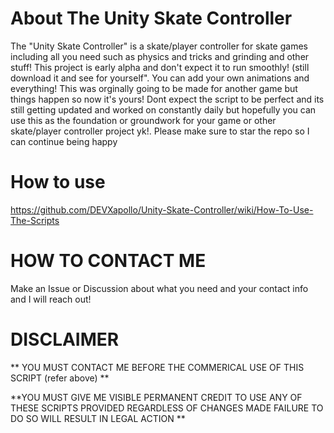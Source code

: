 # About The Unity Skate Controller

The "Unity Skate Controller" is a skate/player controller for skate games including all you need such as physics and tricks and grinding and other stuff! This project is early alpha and don't expect it to run smoothly! (still download it and see for yourself". You can add your own animations and everything! This was orginally going to be made for another game but things happen so now it's yours! Dont expect the script to be perfect and its still getting updated and worked on constantly daily but hopefully you can use this as the foundation or groundwork for your game or other skate/player controller project yk!. Please make sure to star the repo so I can continue being happy

# How to use
https://github.com/DEVXapollo/Unity-Skate-Controller/wiki/How-To-Use-The-Scripts

# HOW TO CONTACT ME

Make an Issue or Discussion about what you need and your contact info and I will reach out!

# DISCLAIMER 

** YOU MUST CONTACT ME BEFORE THE COMMERICAL USE OF THIS SCRIPT (refer above) **

**YOU MUST GIVE ME VISIBLE PERMANENT CREDIT TO USE ANY OF THESE SCRIPTS PROVIDED REGARDLESS OF CHANGES MADE FAILURE TO DO SO WILL RESULT IN LEGAL ACTION **




